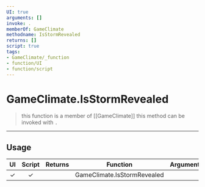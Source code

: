 ```yaml
---
UI: true
arguments: []
invoke: .
memberOf: GameClimate
methodname: IsStormRevealed
returns: []
script: true
tags:
- GameClimate/_function
- function/UI
- function/script
---
```

# GameClimate.IsStormRevealed
> this function is a member of [[GameClimate]]
> this method can be invoked with `.`
-----
## Usage
|  UI | Script | Returns | Function | Arguments |
|:---:|:------:|-------:|:--------:|:---------|
|✓|✓||GameClimate.IsStormRevealed||
